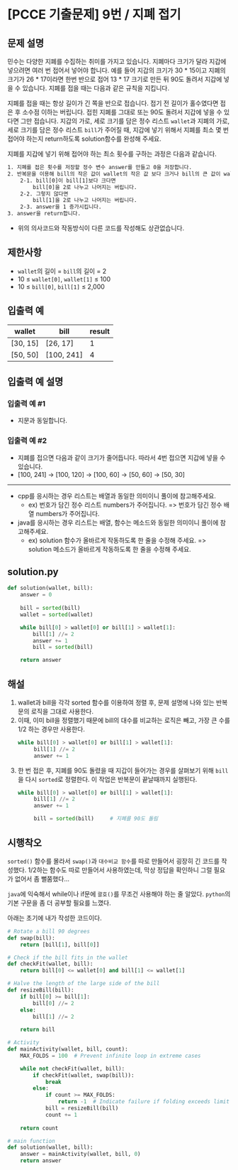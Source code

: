 # [PCCE 기출문제] 9번 / 지폐 접기
## 문제 설명
민수는 다양한 지폐를 수집하는 취미를 가지고 있습니다. 지폐마다 크기가 달라 지갑에 넣으려면 여러 번 접어서 넣어야 합니다. 예를 들어 지갑의 크기가 30 * 15이고 지폐의 크기가 26 * 17이라면 한번 반으로 접어 13 * 17 크기로 만든 뒤 90도 돌려서 지갑에 넣을 수 있습니다. 지폐를 접을 때는 다음과 같은 규칙을 지킵니다.

지폐를 접을 때는 항상 길이가 긴 쪽을 반으로 접습니다.
접기 전 길이가 홀수였다면 접은 후 소수점 이하는 버립니다.
접힌 지폐를 그대로 또는 90도 돌려서 지갑에 넣을 수 있다면 그만 접습니다.
지갑의 가로, 세로 크기를 담은 정수 리스트 `wallet`과 지폐의 가로, 세로 크기를 담은 정수 리스트 `bill`가 주어질 때, 지갑에 넣기 위해서 지폐를 최소 몇 번 접어야 하는지 return하도록 solution함수를 완성해 주세요.

지폐를 지갑에 넣기 위해 접어야 하는 최소 횟수를 구하는 과정은 다음과 같습니다.

```txt
1. 지폐를 접은 횟수를 저장할 정수 변수 answer를 만들고 0을 저장합니다.
2. 반복문을 이용해 bill의 작은 값이 wallet의 작은 값 보다 크거나 bill의 큰 값이 wallet의 큰 값 보다 큰 동안 아래 과정을 반복합니다.
    2-1. bill[0]이 bill[1]보다 크다면
        bill[0]을 2로 나누고 나머지는 버립니다.
    2-2. 그렇지 않다면
        bill[1]을 2로 나누고 나머지는 버립니다.
    2-3. answer을 1 증가시킵니다.
3. answer을 return합니다.
```
- 위의 의사코드와 작동방식이 다른 코드를 작성해도 상관없습니다.

## 제한사항
- `wallet`의 길이 = `bill`의 길이 = 2
- 10 ≤ `wallet[0]`, `wallet[1]` ≤ 100
- 10 ≤ `bill[0]`, `bill[1]` ≤ 2,000

## 입출력 예
|wallet	|bill	|result|
|---|---|---|
|[30, 15]	|[26, 17]|	1|
|[50, 50]|	[100, 241]|	4|

## 입출력 예 설명
### 입출력 예 #1
- 지문과 동일합니다.
### 입출력 예 #2
- 지폐를 접으면 다음과 같이 크기가 줄어듭니다. 따라서 4번 접으면 지갑에 넣을 수 있습니다.
- [100, 241] -> [100, 120] -> [100, 60] -> [50, 60] -> [50, 30]
---
- cpp를 응시하는 경우 리스트는 배열과 동일한 의미이니 풀이에 참고해주세요.
  - ex) 번호가 담긴 정수 리스트 numbers가 주어집니다. => 번호가 담긴 정수 배열 numbers가 주어집니다.
- java를 응시하는 경우 리스트는 배열, 함수는 메소드와 동일한 의미이니 풀이에 참고해주세요.
  - ex) solution 함수가 올바르게 작동하도록 한 줄을 수정해 주세요. => solution 메소드가 올바르게 작동하도록 한 줄을 수정해 주세요.
  
## solution.py
```python
def solution(wallet, bill):
    answer = 0
    
    bill = sorted(bill)
    wallet = sorted(wallet)

    while bill[0] > wallet[0] or bill[1] > wallet[1]:
        bill[1] //= 2
        answer += 1
        bill = sorted(bill)

    return answer
```

## 해설
1. wallet과 bill을 각각 sorted 함수를 이용하여 정렬 후, 문제 설명에 나와 있는 반복문의 로직을 그대로 사용한다. 
2. 이때, 이미 bill을 정렬했기 때문에 bill의 대수를 비교하는 로직은 빼고, 가장 큰 수를 1/2 하는 경우만 사용한다.
   ```python
   while bill[0] > wallet[0] or bill[1] > wallet[1]:
        bill[1] //= 2
        answer += 1
   ```
3. 한 번 접은 후, 지폐를 90도 돌렸을 때 지갑이 들어가는 경우를 살펴보기 위해 `bill`을 다시 `sorted`로 정렬한다. 이 작업은 반복문이 끝날때까지 실행된다.
   ```python
   while bill[0] > wallet[0] or bill[1] > wallet[1]:
        bill[1] //= 2
        answer += 1

        bill = sorted(bill)     # 지폐를 90도 돌림
   ```

## 시행착오
`sorted()` 함수를 몰라서 `swap()`과 `대수비교 함수`를 따로 만들어서 굉장히 긴 코드를 작성했다. 1/2하는 함수도 따로 만들어서 사용하였는데, 막상 정답을 확인하니 그럴 필요가 없어서 좀 뻘쭘했다...

`java`에 익숙해서 while이나 if문에 `괄호()`를 무조건 사용해야 하는 줄 알았다. `python`의 기본 구문을 좀 더 공부할 필요를 느꼈다.

아래는 초기에 내가 작성한 코드이다.

```python
# Rotate a bill 90 degrees
def swap(bill):
    return [bill[1], bill[0]]

# Check if the bill fits in the wallet
def checkFit(wallet, bill):
    return bill[0] <= wallet[0] and bill[1] <= wallet[1]

# Halve the length of the large side of the bill
def resizeBill(bill):
    if bill[0] >= bill[1]:
        bill[0] //= 2
    else:
        bill[1] //= 2
        
    return bill

# Activity
def mainActivity(wallet, bill, count):
    MAX_FOLDS = 100  # Prevent infinite loop in extreme cases

    while not checkFit(wallet, bill):
        if checkFit(wallet, swap(bill)):
            break
        else:
            if count >= MAX_FOLDS: 
                return -1  # Indicate failure if folding exceeds limit
            bill = resizeBill(bill)
            count += 1
            
    return count

# main function
def solution(wallet, bill):
    answer = mainActivity(wallet, bill, 0)
    return answer
```